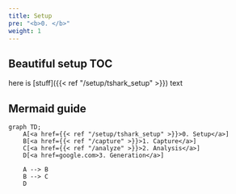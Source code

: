 ```yaml
---
title: Setup
pre: "<b>0. </b>"
weight: 1
---
```


## Beautiful setup TOC

here is [stuff]({{< ref "/setup/tshark_setup" >}}) text

## Mermaid guide

```mermaid
graph TD;
	A[<a href={{< ref "/setup/tshark_setup" >}}>0. Setup</a>]
	B[<a href={{< ref "/capture" >}}>1. Capture</a>] 
	C[<a href={{< ref "/analyze" >}}>2. Analysis</a>] 
	D[<a href=google.com>3. Generation</a>] 

	A --> B
	B --> C
	D
```
